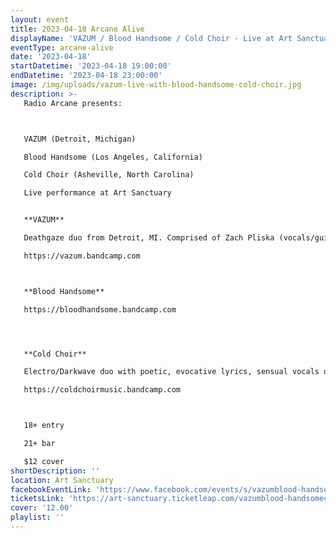 ```yaml
---
layout: event
title: 2023-04-18 Arcane Alive
displayName: 'VAZUM / Blood Handsome / Cold Choir - Live at Art Sanctuary'
eventType: arcane-alive
date: '2023-04-18'
startDatetime: '2023-04-18 19:00:00'
endDatetime: '2023-04-18 23:00:00'
image: /img/uploads/vazum-live-with-blood-handsome-cold-choir.jpg
description: >-
   Radio Arcane presents:



   VAZUM (Detroit, Michigan)

   Blood Handsome (Los Angeles, California)

   Cold Choir (Asheville, North Carolina)

   Live performance at Art Sanctuary


   **VAZUM**

   Deathgaze duo from Detroit, MI. Comprised of Zach Pliska (vocals/guitar/drums) and Emily Sturm (vocals/bass) VAZUM create a haunting and original sound combining elements of deathrock, post-punk and shoegaze. Since forming in 2017, VAZUM have released a steady stream of and music and videos which the duo produce from their own Light Echo Studios.

   https://vazum.bandcamp.com



   **Blood Handsome**

   https://bloodhandsome.bandcamp.com




   **Cold Choir**

   Electro/Darkwave duo with poetic, evocative lyrics, sensual vocals dressed in a cloak of moody soul, with a ferocious power and a vulnerable delivery. Growing up in Miami in the 90s they were heavily influenced by the music they would encounter playing in the clubs of the time. From Electro and Freestyle to Darkwave and Techno their music has no rules or boundaries.

   https://coldchoirmusic.bandcamp.com



   18+ entry

   21+ bar

   $12 cover
shortDescription: ''
location: Art Sanctuary
facebookEventLink: 'https://www.facebook.com/events/s/vazumblood-handsomecold-choir/727603892264190'
ticketsLink: 'https://art-sanctuary.ticketleap.com/vazumblood-handsomecold-choir'
cover: '12.00'
playlist: ''
---
```

